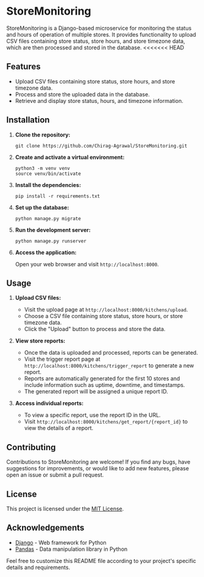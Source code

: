 
# StoreMonitoring

StoreMonitoring is a Django-based microservice for monitoring the status and hours of operation of multiple stores. It provides functionality to upload CSV files containing store status, store hours, and store timezone data, which are then processed and stored in the database.
<<<<<<< HEAD

## Features

- Upload CSV files containing store status, store hours, and store timezone data.
- Process and store the uploaded data in the database.
- Retrieve and display store status, hours, and timezone information.

## Installation

1. **Clone the repository:**

   ```
   git clone https://github.com/Chirag-Agrawal/StoreMonitoring.git
   ```

2. **Create and activate a virtual environment:**

   ```
   python3 -m venv venv
   source venv/bin/activate
   ```

3. **Install the dependencies:**

   ```
   pip install -r requirements.txt
   ```

4. **Set up the database:**

   ```
   python manage.py migrate
   ```

5. **Run the development server:**

   ```
   python manage.py runserver
   ```

6. **Access the application:**

   Open your web browser and visit `http://localhost:8000`.

## Usage

1. **Upload CSV files:**

   - Visit the upload page at `http://localhost:8000/kitchens/upload`.
   - Choose a CSV file containing store status, store hours, or store timezone data.
   - Click the "Upload" button to process and store the data.

2. **View store reports:**

   - Once the data is uploaded and processed, reports can be generated.
   - Visit the trigger report page at `http://localhost:8000/kitchens/trigger_report` to generate a new report.
   - Reports are automatically generated for the first 10 stores and include information such as uptime, downtime, and timestamps.
   - The generated report will be assigned a unique report ID.

3. **Access individual reports:**

   - To view a specific report, use the report ID in the URL.
   - Visit `http://localhost:8000/kitchens/get_report/{report_id}` to view the details of a report.

## Contributing

Contributions to StoreMonitoring are welcome! If you find any bugs, have suggestions for improvements, or would like to add new features, please open an issue or submit a pull request.

## License

This project is licensed under the [MIT License](LICENSE).

## Acknowledgements

- [Django](https://www.djangoproject.com/) - Web framework for Python
- [Pandas](https://pandas.pydata.org/) - Data manipulation library in Python

Feel free to customize this README file according to your project's specific details and requirements.

